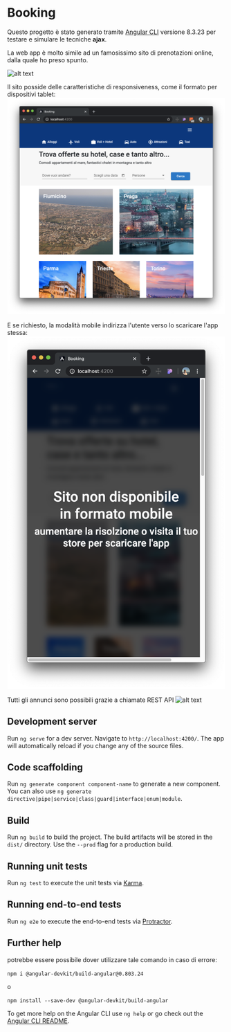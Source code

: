 # Booking

Questo progetto è stato generato tramite [Angular CLI](https://github.com/angular/angular-cli) versione 8.3.23 per testare e simulare le tecniche **ajax**.

La web app è molto simile ad un famosissimo sito di prenotazioni online, dalla quale ho preso spunto.

![alt text](https://github.com/lorenzocastorina/prenota-viaggi/blob/master/screenshots/home.png?raw=true)

Il sito posside delle caratteristiche di responsiveness, come il formato per dispositivi tablet:
![alt text](https://github.com/lorenzocastorina/prenota-viaggi/blob/master/screenshots/tablet.png?raw=true)

E se richiesto, la modalità mobile indirizza l'utente verso lo scaricare l'app stessa:
![alt text](https://github.com/lorenzocastorina/prenota-viaggi/blob/master/screenshots/mobile.png?raw=true)

Tutti gli annunci sono possibili grazie a chiamate REST API
![alt text](https://github.com/lorenzocastorina/prenota-viaggi/blob/master/screenshots/meta.png?raw=true)


## Development server

Run `ng serve` for a dev server. Navigate to `http://localhost:4200/`. The app will automatically reload if you change any of the source files.

## Code scaffolding

Run `ng generate component component-name` to generate a new component. You can also use `ng generate directive|pipe|service|class|guard|interface|enum|module`.

## Build

Run `ng build` to build the project. The build artifacts will be stored in the `dist/` directory. Use the `--prod` flag for a production build.

## Running unit tests

Run `ng test` to execute the unit tests via [Karma](https://karma-runner.github.io).

## Running end-to-end tests

Run `ng e2e` to execute the end-to-end tests via [Protractor](http://www.protractortest.org/).

## Further help

potrebbe essere possibile dover utilizzare tale comando in caso di errore:

`npm i @angular-devkit/build-angular@0.803.24`

o

`npm install --save-dev @angular-devkit/build-angular`

To get more help on the Angular CLI use `ng help` or go check out the [Angular CLI README](https://github.com/angular/angular-cli/blob/master/README.md).

